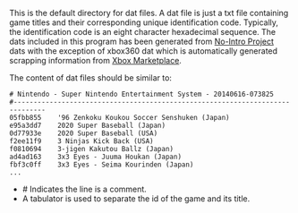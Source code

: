 This is the default directory for dat files. A dat file is just a txt file containing game titles and their
corresponding unique identification code. Typically, the identification code is an eight character hexadecimal sequence.
The dats included in this program has been generated from [No-Intro Project](http://no-intro.org/) dats with the
exception of xbox360 dat which is automatically generated scrapping information from
[Xbox Marketplace](http://marketplace.xbox.com).

The content of dat files should be similar to:

    # Nintendo - Super Nintendo Entertainment System - 20140616-073825
    #------------------------------------------------------------------------------
    05fbb855	'96 Zenkoku Koukou Soccer Senshuken (Japan)
    e95a3dd7	2020 Super Baseball (Japan)
    0d77933e	2020 Super Baseball (USA)
    f2ee11f9	3 Ninjas Kick Back (USA)
    f0810694	3-jigen Kakutou Ballz (Japan)
    ad4ad163	3x3 Eyes - Juuma Houkan (Japan)
    fbf3c0ff	3x3 Eyes - Seima Kourinden (Japan)
    ...
    
* \# Indicates the line is a comment.
* A tabulator is used to separate the id of the game and its title.
